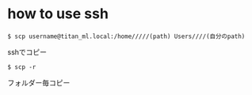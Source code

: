 # how to use ssh

```
$ scp username@titan_ml.local:/home/////(path) Users////(自分のpath)
```

sshでコピー

```
$ scp -r
```

フォルダー毎コピー
